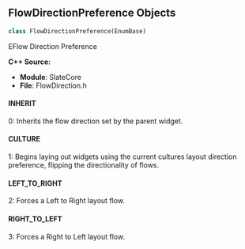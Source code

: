 ## FlowDirectionPreference Objects

```python
class FlowDirectionPreference(EnumBase)
```

EFlow Direction Preference

**C++ Source:**

- **Module**: SlateCore
- **File**: FlowDirection.h

<a id="unreal.FlowDirectionPreference.INHERIT"></a>

#### INHERIT

0: Inherits the flow direction set by the parent widget.

<a id="unreal.FlowDirectionPreference.CULTURE"></a>

#### CULTURE

1: Begins laying out widgets using the current cultures layout direction preference, flipping the directionality of flows.

<a id="unreal.FlowDirectionPreference.LEFT_TO_RIGHT"></a>

#### LEFT_TO_RIGHT

2: Forces a Left to Right layout flow.

<a id="unreal.FlowDirectionPreference.RIGHT_TO_LEFT"></a>

#### RIGHT_TO_LEFT

3: Forces a Right to Left layout flow.

<a id="unreal.MouseCursor"></a>